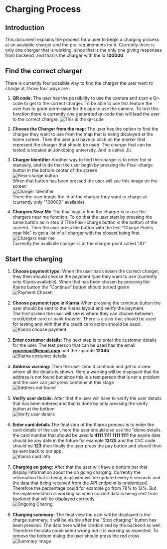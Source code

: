 # Charging Process

## Introduction

This document explains the process for a user to begin a charging process at an available charger and the pre-requirements for it.
Currently there is only one charger that is working, since that is the only one giving responses from backend, and that is the charger with the Id **100000**.

## Find the correct charger

There is currently four possible way to find the charger the user want to charge at, those four ways are :

1. **QR code:** The user has the possibility to use the camera and scan a Qr-code to get to the correct charger. To be able to use this feature the user has to grant permission for the app to use the camera. To test this function there is currently one generated qr-code that will lead the user to the correct charger.
![This is the qr-code](/images/QrCode100000.png "This Qr-code will send the user to the charger 100000")  

2. **Choose the Charger from the map:** The user has the option to find the charger they want to use from the map that is being displayed at the home screen. Then the user just have to click on the marker that represent the charger that should be used. The charger that can be tested is located at Jönköping university. And is called JU.

3. **Charger Identifier** Another way to find the charger is to enter the id manually, and to do that the user begin by pressing the Flexi-charge button in the bottom center of the screen <br>
![Flexi-charge button](/images/image-20211011151821916.png) <br>
When that button has been pressed the user will see this image on the screen <br>
 ![Charger Identifier](/images/image-20211011153319900.png) <br>
 There the user inputs the id of the charger they want to charge at (currently only "100000" available)

 4. **Chargers Near Me** The final way to find the charger is to use the chargers near me function. To do that the user start by pressing the same button as in step 3 (The Flexi-charge button in the bottom of the screen). Then the user press the button with the text "Charge Points near Me" to get a list of all charger with the closest being first. <br>
 ![Chargers near me](/images/ChargersNearMe.jpg) <br>
 Currently the available charger is at the charger point called "JU"

 ## Start the charging
 1. **Choose payment type:** When the user has chosen the correct charger, they then should choose the payment type they want to use (currently only Klarna available). When that has been chosen by pressing the Klarna button the "Continue" button should turned green <br>
 ![Payment Chosen](/images/PaymentChosen.jpg) <br><br>
 2. **Choose payment type in Klarna** When pressing the continue button the user should be sent to the Klarna layout and verify the payment. <br>
 The first screen the user will see is where they can choose between credit/debit card or bank transfer. There is a user that should be used for testing and with that the credit card option should be used.<br>
 ![Klarna choose payment](/images/KlarnaCardOrBank.jpg)<br><br>
 3. **Enter costumer details:** The next step is to enter the customer details for the user. The test person that can be used has the email **youremail@email.com** and the zipcode **12345** <br>
 ![Klarna costumer details](/images/TestDetails.jpg)<br><br>
 4. **Address warning:** Then the user should continue and get to a view where all the details is shown. Here a warning will be displayed that the address is not found
 but since this is a test person that is not a problem and the user can just press continue at this stage<br>
 ![Address not found](/images/AddressWarningKlarna.jpg)<br><br>
5. **Verify user details:** After that the user will have to verify the user details that has been entered and that is done by only pressing the verify button at the bottom<br>
![Verify user details](/images/KlarnaVerifyDetails.jpg)<br><br>
 6. **Enter card details** The final step of the Klarna process is to enter the card details of the user, here the user should also use the "demo details.
the card number that should be used is **4111 1111 1111 1111** the expire date should be any date in the future for example **12/25** and the CVC code should be **123**
then finally the user press the pay button and should then be sent back to our app. <br>
![Klarna card info](/images/KlarnaCardInformation.jpg)<br><br>
7. **Charging on going:** After that the user will have a bottom bar that display information about the on going charging. Currently the information that is being displayed will be updated every 5 seconds
and the data that being received from the API endpoint is randomized. Therefore the percentage could for example go from 78% to 12%. But the implementation is working so when correct data is being sent from backend that will be displayed correctly<br>
![Ongoing Charing](/images/ChargingOngoing.jpg)    <br><br>
8. **Charging summary:** The final view the user will be displayed is the charge summary, it will be visible after the "Stop charging" button has been pressed. The data here will be randomized by the backend as well. Therefore the data could seem wrong but it is working as expected. To remove the bottom dialog the user should press the red cross 
![Summary Image](/images/ChargingSummary.jpg)<br><br>

